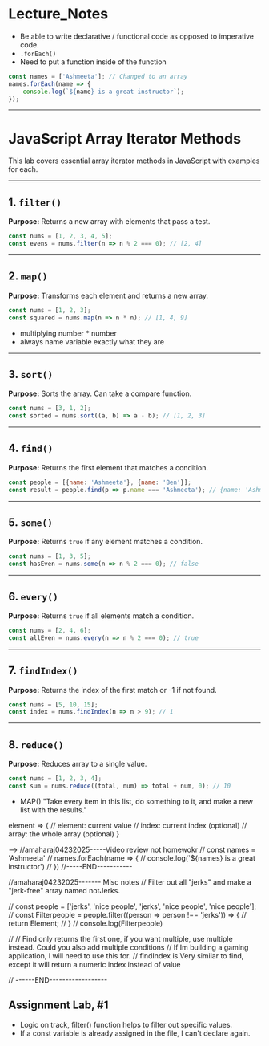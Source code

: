 
# Lecture_Notes

* Be able to write declarative / functional code as opposed to imperative code.
* `.forEach()`
* Need to put a function inside of the function

```javascript
const names = ['Ashmeeta']; // Changed to an array
names.forEach(name => {
    console.log(`${name} is a great instructor`);
});
```

---

# JavaScript Array Iterator Methods

This lab covers essential array iterator methods in JavaScript with examples for each.

---

## 1. `filter()`

**Purpose:** Returns a new array with elements that pass a test.

```javascript
const nums = [1, 2, 3, 4, 5];
const evens = nums.filter(n => n % 2 === 0); // [2, 4]
```

---

## 2. `map()`

**Purpose:** Transforms each element and returns a new array.

```javascript
const nums = [1, 2, 3];
const squared = nums.map(n => n * n); // [1, 4, 9]
```
* multiplying number * number 
* always name variable exactly what they are 

---

## 3. `sort()`

**Purpose:** Sorts the array. Can take a compare function.

```javascript
const nums = [3, 1, 2];
const sorted = nums.sort((a, b) => a - b); // [1, 2, 3]
```

---

## 4. `find()`

**Purpose:** Returns the first element that matches a condition.

```javascript
const people = [{name: 'Ashmeeta'}, {name: 'Ben'}];
const result = people.find(p => p.name === 'Ashmeeta'); // {name: 'Ashmeeta'}
```

---

## 5. `some()`

**Purpose:** Returns `true` if any element matches a condition.

```javascript
const nums = [1, 3, 5];
const hasEven = nums.some(n => n % 2 === 0); // false
```

---

## 6. `every()`

**Purpose:** Returns `true` if all elements match a condition.

```javascript
const nums = [2, 4, 6];
const allEven = nums.every(n => n % 2 === 0); // true
```

---

## 7. `findIndex()`

**Purpose:** Returns the index of the first match or -1 if not found.

```javascript
const nums = [5, 10, 15];
const index = nums.findIndex(n => n > 9); // 1
```

---

## 8. `reduce()`

**Purpose:** Reduces array to a single value.

```javascript
const nums = [1, 2, 3, 4];
const sum = nums.reduce((total, num) => total + num, 0); // 10
```

* MAP() "Take every item in this list, do something to it, and make a new list with the results."

element => {
  // element: current value
  // index: current index (optional)
  // array: the whole array (optional)
}

-->
//amaharaj04232025-----Video review not homewokr
// const names = 'Ashmeeta'
// names.forEach(name => {
//     console.log(`${names} is a great instructor')
// })
//-----END-----------

//amaharaj04232025------- Misc notes
// Filter out all "jerks" and make a "jerk-free" array named notJerks.

// const people = ['jerks', 'nice people', 'jerks', 'nice people', 'nice people'];
// const Filterpeople = people.filter((person => person !== 'jerks')) => {
//    return Element; 
// }
// console.log(Filterpeople)

// // Find only returns the first one, if you want multiple, use multiple instead. Could you also add multiple conditions 
// If Im building a gaming application, I will need to use this for. 
// findIndex is Very similar to find, except it will return a numeric index instead of value 

// ------END------------------

## Assignment Lab, #1
* Logic on track, filter() function helps to filter out specific values. 
* If a const variable is already assigned in the file, I can't declare again. 

